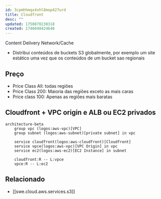 ```yaml
---
id: 3cpmhhmqx4xhl8mop427urd
title: Cloudfront
desc: ""
updated: 1750870230318
created: 1746048424648
---
```


Content Delivery Network/Cache

- Distribui conteúdos de buckets S3 globalmente, por exemplo um site estático uma vez que os conteúdos de um bucket sao regionais

## Preço

- Price Class All: todas regiões
- Price Class 200: Maioria das regiões exceto as mais caras
- Price class 100: Apenas as regiões mais baratas

## Cloudfront + VPC origin e ALB ou EC2 privados

```mermaid
architecture-beta
    group vpc (logos:aws-vpc)[VPC]
    group subnet (logos:aws-subnet)[private subnet] in vpc

    service cloudfront(logos:aws-cloudfront)[Cloudfront]
    service vpce(logos:aws-vpc)[VPC Origin] in vpc
    service ec2(logos:aws-ec2)[EC2 Instance] in subnet

    cloudfront:R -- L:vpce
    vpce:R -- L:ec2

```

## Relacionado

- [[swe.cloud.aws.services.s3]]
